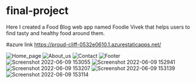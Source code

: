 # final-project
Here I created a Food Blog web app named Foodie Vivek that helps users to find tasty and healthy food around them.

#azure link https://proud-cliff-0532e0610.1.azurestaticapps.net/

![Home_page](https://user-images.githubusercontent.com/107034632/172821744-e705570f-17ec-40e6-b5c4-faaf7c6bd3c8.jpg)
![About_us](https://user-images.githubusercontent.com/107034632/172821756-696fff7e-ca94-417d-be11-402c316715bf.jpg)
![Contact](https://user-images.githubusercontent.com/107034632/172821802-3ed52112-7ef0-4b2f-8281-0466a64952e0.jpg)
![Footer](https://user-images.githubusercontent.com/107034632/172821818-8026bc77-a4b0-45c1-a131-948156d85ca4.jpg)
![Screenshot 2022-06-09 153055](https://user-images.githubusercontent.com/107034632/172821840-9924847d-ae84-40ec-9dbc-ff5991fc40b9.jpg)
![Screenshot 2022-06-09 152941](https://user-images.githubusercontent.com/107034632/172821857-6ca6cfc4-d400-41f5-b426-c7146c21e9d9.jpg)
![Screenshot 2022-06-09 153207](https://user-images.githubusercontent.com/107034632/172821863-1d3820b4-d0e9-4e4b-9d93-3f083e64ac10.jpg)
![Screenshot 2022-06-09 153139](https://user-images.githubusercontent.com/107034632/172821867-6bac8ce9-82ea-4364-a6ad-1402b6ea8bb7.jpg)
![Screenshot 2022-06-09 153114](https://user-images.githubusercontent.com/107034632/172821870-e970b776-fcb0-428d-b201-4321bbc09665.jpg)
